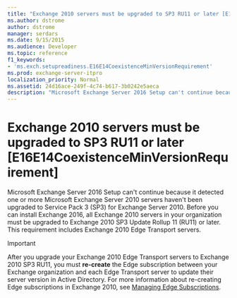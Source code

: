 ```yaml
---
title: "Exchange 2010 servers must be upgraded to SP3 RU11 or later [E16E14CoexistenceMinVersionRequirement]"
ms.author: dstrome
author: dstrome
manager: serdars
ms.date: 9/15/2015
ms.audience: Developer
ms.topic: reference
f1_keywords:
- 'ms.exch.setupreadiness.E16E14CoexistenceMinVersionRequirement'
ms.prod: exchange-server-itpro
localization_priority: Normal
ms.assetid: 24d16ace-249f-4c74-b617-3b0242e5aeca
description: "Microsoft Exchange Server 2016 Setup can't continue because it detected one or more Microsoft Exchange Server 2010 servers haven't been upgraded to Service Pack 3 (SP3) for Exchange Server 2010. Before you can install Exchange 2016, all Exchange 2010 servers in your organization must be upgraded to Exchange 2010 SP3 Update Rollup 11 (RU11) or later. This requirement includes Exchange 2010 Edge Transport servers."
---
```


# Exchange 2010 servers must be upgraded to SP3 RU11 or later [E16E14CoexistenceMinVersionRequirement]

Microsoft Exchange Server 2016 Setup can't continue because it detected one or more Microsoft Exchange Server 2010 servers haven't been upgraded to Service Pack 3 (SP3) for Exchange Server 2010. Before you can install Exchange 2016, all Exchange 2010 servers in your organization must be upgraded to Exchange 2010 SP3 Update Rollup 11 (RU11) or later. This requirement includes Exchange 2010 Edge Transport servers.
  
> [!IMPORTANT]
> After you upgrade your Exchange 2010 Edge Transport servers to Exchange 2010 SP3 RU11, you must **re-create** the Edge subscription between your Exchange organization and each Edge Transport server to update their server version in Active Directory. For more information about re-creating Edge subscriptions in Exchange 2010, see [Managing Edge Subscriptions](https://go.microsoft.com/fwlink/p/?LinkId=269724). 
  


